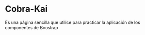 # Cobra-Kai
Es una página sencilla que utilice para practicar la aplicación de los componentes de Boostrap
